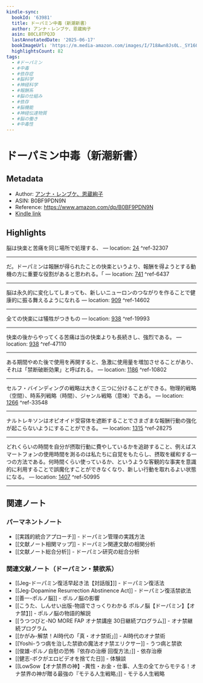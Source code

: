 ```yaml
---
kindle-sync:
  bookId: '63981'
  title: ドーパミン中毒（新潮新書）
  author: アンナ・レンブケ、恩蔵絢子
  asin: B0CL8TPQJD
  lastAnnotatedDate: '2025-06-17'
  bookImageUrl: 'https://m.media-amazon.com/images/I/718Awn8Js0L._SY160.jpg'
  highlightsCount: 82
tags:
  - #ドーパミン
  - #中毒
  - #依存症
  - #脳科学
  - #神経科学
  - #報酬系
  - #脳の仕組み
  - #依存
  - #脳機能
  - #神経伝達物質
  - #脳の働き
  - #中毒性
---
```

# ドーパミン中毒（新潮新書）
## Metadata
* Author: [アンナ・レンブケ、恩蔵絢子](https://www.amazon.comundefined)
* ASIN: B0BF9PDN9N
* Reference: https://www.amazon.com/dp/B0BF9PDN9N
* [Kindle link](kindle://book?action=open&asin=B0BF9PDN9N)

## Highlights
脳は快楽と苦痛を同じ場所で処理する、 — location: [24](kindle://book?action=open&asin=B0BF9PDN9N&location=24) ^ref-32307

---
だ。ドーパミンは報酬が得られたことの快楽というより、報酬を得ようとする動機の方に重要な役割があると思われる。「 — location: [741](kindle://book?action=open&asin=B0BF9PDN9N&location=741) ^ref-6437

---
脳は永久的に変化してしまっても、新しいニューロンのつながりを作ることで健康的に振る舞えるようになれる — location: [909](kindle://book?action=open&asin=B0BF9PDN9N&location=909) ^ref-14602

---
全ての快楽には犠牲がつきもの — location: [938](kindle://book?action=open&asin=B0BF9PDN9N&location=938) ^ref-19993

---
快楽の後からやってくる苦痛は当の快楽よりも長続きし、強烈である。 — location: [938](kindle://book?action=open&asin=B0BF9PDN9N&location=938) ^ref-47110

---
ある期間やめた後で使用を再開すると、急激に使用量を増加させることがあり、それは「禁断破断効果」と呼ばれる。 — location: [1186](kindle://book?action=open&asin=B0BF9PDN9N&location=1186) ^ref-10802

---
セルフ・バインディングの戦略は大きく三つに分けることができる。物理的戦略（空間）、時系列戦略（時間）、ジャンル戦略（意味）である。 — location: [1266](kindle://book?action=open&asin=B0BF9PDN9N&location=1266) ^ref-33548

---
ナルトレキソンはオピオイド受容体を遮断することでさまざまな報酬行動の強化が起こらないようにすることができる。 — location: [1315](kindle://book?action=open&asin=B0BF9PDN9N&location=1315) ^ref-28275

---
どれくらいの時間を自分が摂取行動に費やしているかを追跡すること、例えばスマートフォンの使用時間を測るのは私たちに自覚をもたらし、摂取を緩和する一つの方法である。何時間くらい使っているか、というような客観的な事実を意識的に利用することで誤魔化すことができなくなり、新しい行動を取れるよい状態になる。 — location: [1407](kindle://book?action=open&asin=B0BF9PDN9N&location=1407) ^ref-50995

---

## 関連ノート

### パーマネントノート
- [[実践的統合アプローチ]] - ドーパミン管理の実践方法
- [[文献ノート相関マップ]] - ドーパミン関連文献の相関分析
- [[文献ノート総合分析]] - ドーパミン研究の総合分析

### 関連文献ノート（ドーパミン・禁欲系）
- [[Jeg-ドーパミン復活早起き法【対話版】]] - ドーパミン復活法
- [[Jeg-Dopamine Resurrection Abstinence Act]] - ドーパミン復活禁欲法
- [[善一-ポルノ脳]] - ポルノ脳の影響
- [[こうた、しんせい出版-物語でさっくりわかる ポルノ脳【ドーパミン】【オナ禁】]] - ポルノ脳の物語的解説
- [[うつつびと-NO MORE FAP オナ禁講座 30日継続プログラム]] - オナ禁継続プログラム
- [[かがみ-解禁！AI時代の「真・オナ禁術」]] - AI時代のオナ禁術
- [[Yoshi-うつ病を治した禁欲の魔法オナ禁エリクサー]] - うつ病と禁欲
- [[俊雄-ポルノ自慰の恐怖『依存の治療 回復方法』]] - 依存治療
- [[健志-ボクがエロビデオを捨てた日]] - 体験談
- [[LowSow【オナ禁界の神】-異性・お金・仕事、人生の全てからモテる！オナ禁界の神が贈る最強の『モテる人生戦略』]] - モテる人生戦略
